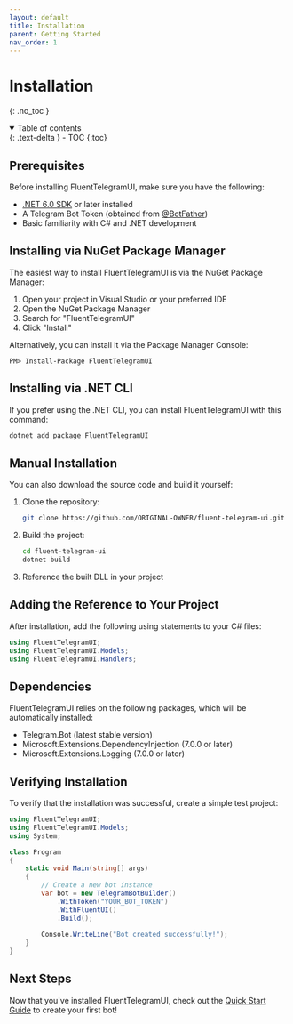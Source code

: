 ```yaml
---
layout: default
title: Installation
parent: Getting Started
nav_order: 1
---
```


# Installation

{: .no_toc }

<details open markdown="block">
  <summary>
    Table of contents
  </summary>
  {: .text-delta }
- TOC
{:toc}
</details>

## Prerequisites

Before installing FluentTelegramUI, make sure you have the following:

- [.NET 6.0 SDK](https://dotnet.microsoft.com/download/dotnet/6.0) or later installed
- A Telegram Bot Token (obtained from [@BotFather](https://t.me/botfather))
- Basic familiarity with C# and .NET development

## Installing via NuGet Package Manager

The easiest way to install FluentTelegramUI is via the NuGet Package Manager:

1. Open your project in Visual Studio or your preferred IDE
2. Open the NuGet Package Manager
3. Search for "FluentTelegramUI"
4. Click "Install"

Alternatively, you can install it via the Package Manager Console:

```
PM> Install-Package FluentTelegramUI
```

## Installing via .NET CLI

If you prefer using the .NET CLI, you can install FluentTelegramUI with this command:

```bash
dotnet add package FluentTelegramUI
```

## Manual Installation

You can also download the source code and build it yourself:

1. Clone the repository:
   ```bash
   git clone https://github.com/ORIGINAL-OWNER/fluent-telegram-ui.git
   ```

2. Build the project:
   ```bash
   cd fluent-telegram-ui
   dotnet build
   ```

3. Reference the built DLL in your project

## Adding the Reference to Your Project

After installation, add the following using statements to your C# files:

```csharp
using FluentTelegramUI;
using FluentTelegramUI.Models;
using FluentTelegramUI.Handlers;
```

## Dependencies

FluentTelegramUI relies on the following packages, which will be automatically installed:

- Telegram.Bot (latest stable version)
- Microsoft.Extensions.DependencyInjection (7.0.0 or later)
- Microsoft.Extensions.Logging (7.0.0 or later)

## Verifying Installation

To verify that the installation was successful, create a simple test project:

```csharp
using FluentTelegramUI;
using FluentTelegramUI.Models;
using System;

class Program
{
    static void Main(string[] args)
    {
        // Create a new bot instance
        var bot = new TelegramBotBuilder()
            .WithToken("YOUR_BOT_TOKEN")
            .WithFluentUI()
            .Build();
            
        Console.WriteLine("Bot created successfully!");
    }
}
```

## Next Steps

Now that you've installed FluentTelegramUI, check out the [Quick Start Guide](quick-start.md) to create your first bot! 